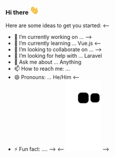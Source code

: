 ### Hi there <img width="25px" src="/img/hand.gif" /> 


Here are some ideas to get you started:
<--
- 🔭 I’m currently working on ...
-->
- 🌱 I’m currently learning ... Vue.js
<--
- 👯 I’m looking to collaborate on ...
-->
- 🤔 I’m looking for help with ... Laravel
- 💬 Ask me about ... Anything
- 📫 How to reach me: ...
- 😄 Pronouns: ... He/Him
<--
- ⚡ Fun fact: ....
-->
<--
![snake gif](https://github.com/aswinr19/aswinr19/blob/output/github-contribution-grid-snake.svg)
-->



